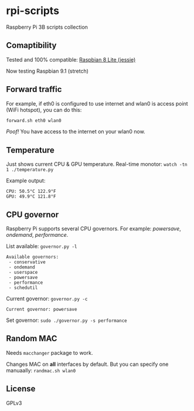 # rpi-scripts

Raspberry Pi 3B scripts collection

## Comaptibility

Tested and 100% compatible: [Raspbian 8 Lite (jessie)](http://downloads.raspberrypi.org/raspbian_lite/images/raspbian_lite-2017-07-05/)

Now testing Raspbian 9.1 (stretch)

## Forward traffic

For example, if eth0 is configured to use internet and wlan0 is access point (WiFi hotspot), you can do this:

```bash
forward.sh eth0 wlan0
```

*Poof!* You have access to the internet on your wlan0 now.

## Temperature

Just shows current CPU & GPU temperature. Real-time monotor: `watch -tn 1 ./temperature.py`

Example output:

```
CPU: 50.5°C 122.9°F
GPU: 49.9°C 121.8°F
```

## CPU governor

Raspberry Pi supports several CPU governors. For example: _powersave_, _ondemand_, _performance_.

List available: `governor.py -l`

```
Available governors:
 - conservative
 - ondemand
 - userspace
 - powersave
 - performance
 - schedutil
```

Current governor: `governor.py -c`

```
Current governor: powersave
```

Set governor: `sudo ./governor.py -s performance`

## Random MAC

Needs `macchanger` package to work.

Changes MAC on **all** interfaces by default. But you can specify one manuaally: `randmac.sh wlan0`

## License

GPLv3
